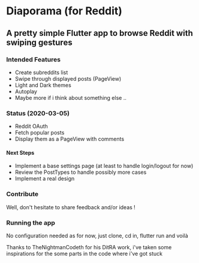 # Diaporama (for Reddit)

## A pretty simple Flutter app to browse Reddit with swiping gestures

### Intended Features
* Create subreddits list
* Swipe through displayed posts (PageView)
* Light and Dark themes
* Autoplay
* Maybe more if i think about something else ..

### Status (2020-03-05)
* Reddit OAuth
* Fetch popular posts
* Display them as a PageView with comments

#### Next Steps
* Implement a base settings page (at least to handle login/logout for now)
* Review the PostTypes to handle possibly more cases
* Implement a real design

### Contribute
Well, don't hesitate to share feedback and/or ideas !

### Running the app
No configuration needed as for now, just clone, cd in, flutter run and voilà 

Thanks to TheNightmanCodeth for his DitRA work, i've taken some inspirations for the some parts in the code where i've got stuck